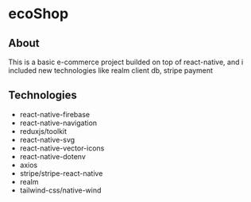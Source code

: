 # ecoShop

## About 
This is a basic e-commerce project builded on top of react-native, and i included new technologies like realm client db, stripe payment

## Technologies
- react-native-firebase
- react-native-navigation
- reduxjs/toolkit
- react-native-svg
- react-native-vector-icons
- react-native-dotenv
- axios
- stripe/stripe-react-native
- realm
- tailwind-css/native-wind
